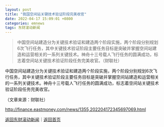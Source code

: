 ```yaml
---
layout: post
title: "我国空间站关键技术验证阶段完美收官"
date: 2022-04-17 15:09:01 +0800
categories: emnews
tags: 东财滚动新闻
---
```

> 中国空间站建造分为关键技术验证和建造两个阶段实施，两个阶段分别规划6次飞行任务，其中关键技术验证阶段主要任务目标是突破并掌握空间站建造和运营相关的一系列关键技术。神舟十三号载人飞行任务的圆满成功，标志着空间站关键技术验证阶段任务完美收官。（财联社）

<p>中国空间站建造分为关键技术验证和建造两个阶段实施，两个阶段分别规划6次飞行任务，其中关键技术验证阶段主要任务目标是突破并掌握空间站建造和运营相关的一系列关键技术。神舟十三号载人飞行任务的圆满成功，标志着空间站关键技术验证阶段任务完美收官。</p><p class="em_media">（文章来源：财联社）</p>

<http://finance.eastmoney.com/news/1355,202204172345697069.html>

[返回东财滚动新闻](//finews.withounder.com/emnews/)｜[返回首页](//finews.withounder.com/)